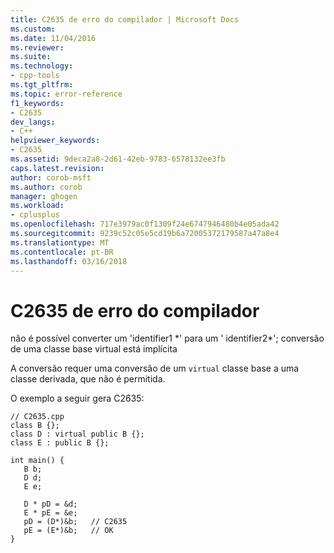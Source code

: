 ```yaml
---
title: C2635 de erro do compilador | Microsoft Docs
ms.custom: 
ms.date: 11/04/2016
ms.reviewer: 
ms.suite: 
ms.technology:
- cpp-tools
ms.tgt_pltfrm: 
ms.topic: error-reference
f1_keywords:
- C2635
dev_langs:
- C++
helpviewer_keywords:
- C2635
ms.assetid: 9deca2a8-2d61-42eb-9783-6578132ee3fb
caps.latest.revision: 
author: corob-msft
ms.author: corob
manager: ghogen
ms.workload:
- cplusplus
ms.openlocfilehash: 717e3979ac0f1309f24e6747946480b4e05ada42
ms.sourcegitcommit: 9239c52c05e5cd19b6a72005372179587a47a8e4
ms.translationtype: MT
ms.contentlocale: pt-BR
ms.lasthandoff: 03/16/2018
---
```

# <a name="compiler-error-c2635"></a>C2635 de erro do compilador
não é possível converter um 'identifier1 *' para um ' identifier2\*'; conversão de uma classe base virtual está implícita  
  
 A conversão requer uma conversão de um `virtual` classe base a uma classe derivada, que não é permitida.  
  
 O exemplo a seguir gera C2635:  
  
```  
// C2635.cpp  
class B {};  
class D : virtual public B {};  
class E : public B {};  
  
int main() {  
   B b;  
   D d;  
   E e;  
  
   D * pD = &d;  
   E * pE = &e;  
   pD = (D*)&b;   // C2635  
   pE = (E*)&b;   // OK  
}  
```